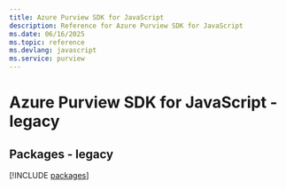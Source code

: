 ```yaml
---
title: Azure Purview SDK for JavaScript
description: Reference for Azure Purview SDK for JavaScript
ms.date: 06/16/2025
ms.topic: reference
ms.devlang: javascript
ms.service: purview
---
```

# Azure Purview SDK for JavaScript - legacy
## Packages - legacy
[!INCLUDE [packages](purview-index.md)]